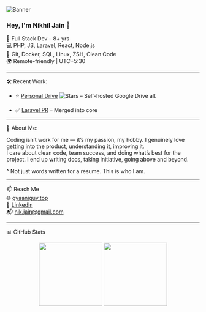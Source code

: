 ![Banner](https://capsule-render.vercel.app/api?type=waving&color=0:3a1c71,100:5e60ce&height=200&section=header&text=Nikhil%20Jain&fontSize=40&fontColor=ffffff)

### Hey, I'm Nikhil Jain 👋

🧠 Full Stack Dev – 8+ yrs  
💻 PHP, JS, Laravel, React, Node.js  
🔧 Git, Docker, SQL, Linux, ZSH, Clean Code  
🌍 Remote-friendly | UTC+5:30

---

🛠 Recent Work:
- ⭐ [Personal Drive](https://github.com/gyaaniguy/personal-drive)  ![Stars](https://img.shields.io/github/stars/gyaaniguy/personal-drive?style=social) – Self-hosted Google Drive alt

- ✅ [Laravel PR](https://github.com/laravel/framework/pull/53941) – Merged into core

---

🤝 About Me:  

Coding isn’t work for me — it’s my passion, my hobby. I genuinely love getting into the product, understanding it, improving it.  
I care about clean code, team success, and doing what’s best for the project. I end up writing docs, taking initiative, going above and beyond.  

^ Not just words written for a resume. This is who I am.

---

📫 Reach Me  
🌐 [gyaaniguy.top](https://gyaaniguy.top)  
💼 [LinkedIn](https://www.linkedin.com/in/nikhil-jain-ba9b3a203/)  
📬 nik.jain@gmail.com

---

📊 GitHub Stats  
<p align="center">
  <img src="https://github-readme-stats.vercel.app/api?username=gyaaniguy&show_icons=true&theme=radical" height="165"/>
  <img src="https://github-readme-stats.vercel.app/api/top-langs/?username=gyaaniguy&layout=compact&theme=radical" height="165"/>
</p>


<!--
**gyaaniguy/gyaaniguy** is a ✨ _special_ ✨ repository because its `README.md` (this file) appears on your GitHub profile.

THere are some ideas to get you started:

- 🔭 I’m currently working on ...
-->
